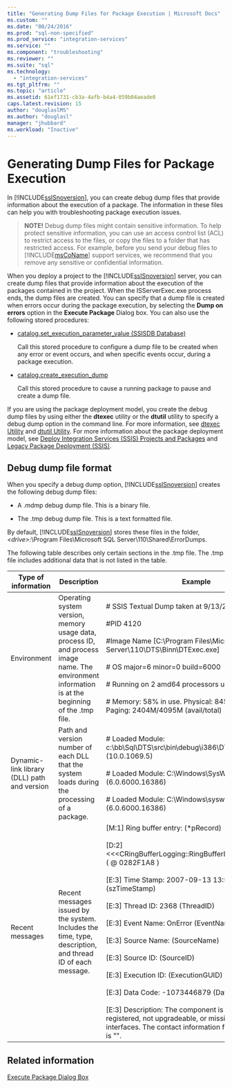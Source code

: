 ```yaml
---
title: "Generating Dump Files for Package Execution | Microsoft Docs"
ms.custom: ""
ms.date: "08/24/2016"
ms.prod: "sql-non-specified"
ms.prod_service: "integration-services"
ms.service: ""
ms.component: "troubleshooting"
ms.reviewer: ""
ms.suite: "sql"
ms.technology: 
  - "integration-services"
ms.tgt_pltfrm: ""
ms.topic: "article"
ms.assetid: 61ef1731-cb3a-4afb-b4a4-059b04aeade0
caps.latest.revision: 15
author: "douglaslMS"
ms.author: "douglasl"
manager: "jhubbard"
ms.workload: "Inactive"
---
```

# Generating Dump Files for Package Execution
  In [!INCLUDE[ssISnoversion](../../includes/ssisnoversion-md.md)], you can create debug dump files that provide information about the execution of a package. The information in these files can help you with troubleshooting package execution issues.  
  
> **NOTE!** Debug dump files might contain sensitive information. To help protect sensitive information, you can use an access control list (ACL) to restrict access to the files, or copy the files to a folder that has restricted access. For example, before you send your debug files to [!INCLUDE[msCoName](../../includes/msconame-md.md)] support services, we recommend that you remove any sensitive or confidential information.  
  
 When you deploy a project to the [!INCLUDE[ssISnoversion](../../includes/ssisnoversion-md.md)] server, you can create dump files that provide information about the execution of the packages contained in the project. When the ISServerExec.exe process ends, the dump files are created. You can specify that a dump file is created when errors occur during the package execution, by selecting the **Dump on errors** option in the **Execute Package** Dialog box. You can also use the following stored procedures:  
  
-   [catalog.set_execution_parameter_value &#40;SSISDB Database&#41;](../../integration-services/system-stored-procedures/catalog-set-execution-parameter-value-ssisdb-database.md)  
  
     Call this stored procedure to configure a dump file to be created when any error or event occurs, and when specific events occur, during a package execution.  
  
-   [catalog.create_execution_dump](../../integration-services/system-stored-procedures/catalog-create-execution-dump.md)  
  
     Call this stored procedure to cause a running package to pause and create a dump file.  
  
 If you are using the package deployment model, you create the debug dump files by using either the **dtexec** utility or the **dtutil** utility to specify a debug dump option in the command line. For more information, see [dtexec Utility](../../integration-services/packages/dtexec-utility.md) and [dtutil Utility](../../integration-services/dtutil-utility.md). For more information about the package deployment model, see [Deploy Integration Services (SSIS) Projects and Packages](https://msdn.microsoft.com/library/hh213290.aspx) and [Legacy Package Deployment &#40;SSIS&#41;](../../integration-services/packages/legacy-package-deployment-ssis.md).   
  
## Debug dump file format  
 When you specify a debug dump option, [!INCLUDE[ssISnoversion](../../includes/ssisnoversion-md.md)] creates the following debug dump files:  
  
-   A .mdmp debug dump file. This is a binary file.  
  
-   The .tmp debug dump file. This is a text formatted file.  
  
 By default, [!INCLUDE[ssISnoversion](../../includes/ssisnoversion-md.md)] stores these files in the folder, *\<drive>:*\Program Files\Microsoft SQL Server\110\Shared\ErrorDumps.  
  
 The following table describes only certain sections in the .tmp file. The .tmp file includes additional data that is not listed in the table.  
  
|Type of information|Description|Example|  
|-------------------------|-----------------|-------------|  
|Environment|Operating system version, memory usage data, process ID, and process image name. The environment information is at the beginning of the .tmp file.|# SSIS Textual Dump taken at 9/13/2007 1:50:34 PM<br /><br /> #PID 4120<br /><br /> #Image Name [C:\Program Files\Microsoft SQL Server\110\DTS\Binn\DTExec.exe]<br /><br /> # OS major=6 minor=0 build=6000<br /><br /> # Running on 2 amd64 processors under WOW64<br /><br /> # Memory: 58% in use. Physical: 845M/2044M  Paging: 2404M/4095M (avail/total)|  
|Dynamic-link library (DLL) path and version|Path and version number of each DLL that the system loads during the processing of a package.|# Loaded Module: c:\bb\Sql\DTS\src\bin\debug\i386\DTExec.exe (10.0.1069.5)<br /><br /> # Loaded Module: C:\Windows\SysWOW64\ntdll.dll (6.0.6000.16386)<br /><br /> # Loaded Module: C:\Windows\syswow64\kernel32.dll (6.0.6000.16386)|  
|Recent messages|Recent messages issued by the system. Includes the time, type, description, and thread ID of each message.|[M:1]   Ring buffer entry:              (*pRecord)<br /><br /> [D:2]      <<\<CRingBufferLogging::RingBufferLoggingRecord>>> ( @ 0282F1A8 )<br /><br /> [E:3]         Time Stamp: 2007-09-13 13:50:32.786      (szTimeStamp)<br /><br /> [E:3]         Thread ID: 2368           (ThreadID)<br /><br /> [E:3]         Event Name: OnError                        (EventName)<br /><br /> [E:3]         Source Name:                (SourceName)<br /><br /> [E:3]         Source ID:                        (SourceID)<br /><br /> [E:3]         Execution ID:                 (ExecutionGUID)<br /><br /> [E:3]         Data Code: -1073446879              (DataCode)<br /><br /> [E:3]         Description: The component is missing, not registered, not upgradeable, or missing required interfaces. The contact information for this component is "".|  
  
## Related information  
 [Execute Package Dialog Box](../../integration-services/packages/run-integration-services-ssis-packages.md#execute_package_dialog)  
  
  
